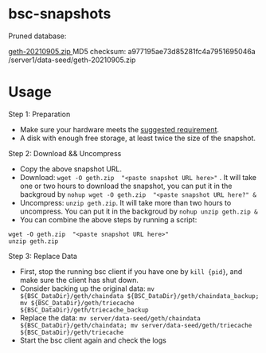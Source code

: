 
# bsc-snapshots

Pruned database:

[geth-20210905.zip
](https://s3.ap-northeast-1.amazonaws.com/dex-bin.bnbstatic.com/geth-20210905.zip?AWSAccessKeyId=AKIAYINE6SBQPUZDDRRO&Signature=vJf6pqSqKvbPgdbRJJ8ZpJcpllI%3D&Expires=1633444576
)
MD5 checksum: a977195ae73d85281fc4a7951695046a  /server1/data-seed/geth-20210905.zip


# Usage 

Step 1: Preparation
- Make sure your hardware meets the [suggested requirement](https://docs.binance.org/smart-chain/developer/fullnode.html).
- A disk with enough free storage, at least twice the size of the snapshot.

Step 2: Download && Uncompress
- Copy the above snapshot URL.
- Download:  `wget -O geth.zip  "<paste snapshot URL here>"` . It will take one or two hours to download the snapshot, you can put it in the backgroud by `nohup wget -O geth.zip  "<paste snapshot URL here?" &`
- Uncompress: `unzip geth.zip`. It will take more than two hours to uncompress. You can put it in the backgroud by `nohup unzip geth.zip &`
- You can combine the above steps by running a script:
```
wget -O geth.zip  "<paste snapshot URL here>"
unzip geth.zip
```

Step 3: Replace Data
- First, stop the running bsc client if you have one by `kill {pid}`, and make sure the client has shut down.
- Consider backing up the original data: `mv ${BSC_DataDir}/geth/chaindata ${BSC_DataDir}/geth/chaindata_backup; mv ${BSC_DataDir}/geth/triecache ${BSC_DataDir}/geth/triecache_backup`
- Replace the data: `mv server/data-seed/geth/chaindata ${BSC_DataDir}/geth/chaindata; mv server/data-seed/geth/triecache ${BSC_DataDir}/geth/triecache`
- Start the bsc client again and check the logs

